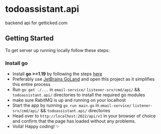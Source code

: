 # todoassistant.api
backend api for getticked.com
## Getting Started

To get server up running locally follow these steps:

### Install go

- Install **go >=1.19** by following the steps [here](https://go.dev/doc/install)
- Preferably use [JetBrains GoLand](https://youtu.be/vetAfxQxyJE) and open this project as it simplifies this entire process
- Run `go get ./...` in `email-service/` `listener-srv/cmd/api/` && `todoassistant.api/` directories to install the required go modules
- make sure RabitMQ is up and running on your localhost
- Start the app by running `go run main.go` in `email-service/` `listener-srv/cmd/api/` && `todoassistant.api/` directories
- Head over to `http://localhost:2022/api/v1` in your browser of choice and confirm that the page has loaded without any problems.
- Voilà! Happy coding! :sparkles: